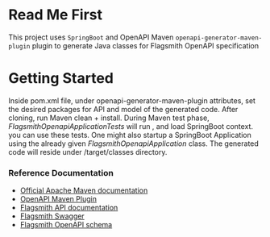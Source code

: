 # Read Me First
This project uses `SpringBoot` and OpenAPI Maven `openapi-generator-maven-plugin` plugin to generate Java classes for Flagsmith OpenAPI specification

# Getting Started
Inside pom.xml file, under openapi-generator-maven-plugin attributes, set the desired packages for API and model of the generated code.
After cloning, run Maven clean + install.
During Maven test phase, *FlagsmithOpenapiApplicationTests* will run , and load SpringBoot context. you can use these tests.
One might also startup a SpringBoot Application using the already given *FlagsmithOpenapiApplication* class.
The generated code will reside under /target/classes directory.

### Reference Documentation


* [Official Apache Maven documentation](https://maven.apache.org/guides/index.html)
* [OpenAPI Maven Plugin](https://github.com/OpenAPITools/openapi-generator/tree/master/modules/openapi-generator-maven-plugin)
* [Flagsmith API documentation](https://docs.flagsmith.com/clients/rest/#api-explorer)
* [Flagsmith Swagger](https://api.flagsmith.com/api/v1/docs/)
* [Flagsmith OpenAPI schema](https://api.flagsmith.com/api/v1/docs/?format=openapi)


